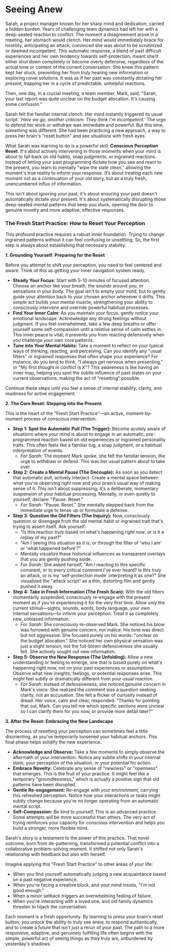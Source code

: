 # Seeing Anew

Sarah, a project manager known for her sharp mind and dedication, carried a hidden burden. Years of challenging team dynamics had left her with a deep-seated reaction to conflict. The moment a disagreement arose in a meeting, her stomach would clench. Her mind would immediately brace for hostility, anticipating an attack, convinced she was about to be scrutinized or deemed incompetent. This automatic response, a blend of past difficult experiences and her own tendency towards self-protection, meant she’d either shut down completely or become overly defensive, regardless of the actual tone or content of the current conversation. She knew this pattern kept her stuck, preventing her from truly hearing new information or exploring novel solutions. It was as if her past was constantly dictating her present, trapping her in a cycle of predictable, unhelpful reactions.

Then, one day, in a crucial meeting, a team member, Mark, said, "Sarah, your last report was quite unclear on the budget allocation. It's causing some confusion."

Sarah felt the familiar internal clench. Her mind instantly triggered its usual script: *'Here we go, another criticism. They think I'm incompetent.'* The urge to defend her work or withdraw was immediate and powerful. But this time, something was different. She had been practicing a new approach, a way to press her brain's "reset button" and see situations with fresh eyes.

What Sarah was learning to do is a powerful skill: **Conscious Perception Reset**. It's about actively intervening in those moments when your mind is about to fall back on old habits, snap judgments, or ingrained reactions. Instead of letting your past programming dictate how you see and react to the present, you learn to mentally "wipe the slate clean," allowing the moment's true reality to inform your response. It’s about treating each new moment not as a continuation of your old story, but as a truly fresh, unencumbered influx of information.

This isn't about ignoring your past; it's about ensuring your past doesn't automatically dictate your present. It's about systematically disrupting those deep-seated mental patterns that keep you stuck, opening the door to genuine novelty and more adaptive, effective responses.

### The Fresh Start Practice: How to Reset Your Perception

This profound practice requires a robust inner foundation. Trying to change ingrained patterns without it can feel confusing or unsettling. So, the first step is always about establishing that necessary stability.

**1. Grounding Yourself: Preparing for the Reset**

Before you attempt to shift your perception, you need to feel centered and aware. Think of this as getting your inner navigation system ready.

*   **Steady Your Focus:** Start with 5-10 minutes of focused attention. Choose an anchor like your breath, the sounds around you, or sensations in your body. The goal isn't to empty your mind, but to gently guide your attention back to your chosen anchor whenever it drifts. This simple act builds your mental muscle, strengthening your ability to consciously intervene and override powerful habitual processes.
*   **Find Your Inner Calm:** As you maintain your focus, gently notice your emotional landscape. Acknowledge any strong feelings without judgment. If you feel overwhelmed, take a few deep breaths or offer yourself some self-compassion until a relative sense of calm settles in. This inner peace is vital; it prevents you from reacting defensively when you challenge your own core patterns.
*   **Tune into Your Mental Habits:** Take a moment to reflect on your typical ways of thinking, reacting, and perceiving. Can you identify any "usual filters" or ingrained responses that often shape your experience? For instance, do you tend to think, "I always get nervous when presenting," or "My first thought in conflict is X"? This awareness is like having an inner map, helping you spot the subtle influence of past states on your current observations, making the act of "resetting" possible.

Continue these steps until you feel a sense of internal stability, clarity, and readiness for active engagement.

**2. The Core Reset: Stepping into the Present**

This is the heart of the "Fresh Start Practice"—an active, moment-by-moment process of conscious intervention.

*   **Step 1: Spot the Automatic Pull (The Trigger):** Become acutely aware of situations where your mind is about to engage in an automatic, pre-programmed reaction based on old experiences or ingrained personality traits. This often feels like a familiar tug, a snap judgment, or a habitual interpretation of events.
    *   *For Sarah:* The moment Mark spoke, she felt the familiar tension, the urge to withdraw or defend. This was her usual pattern about to take over.
*   **Step 2: Create a Mental Pause (The Decouple):** As soon as you detect that automatic pull, actively interject. Create a mental space between what you're observing right now and your brain’s usual way of making sense of it. This isn't about suppressing; it's a deliberate, momentary suspension of your habitual processing. Mentally, or even quietly to yourself, declare: "Pause. Reset."
    *   *For Sarah:* "Pause. Reset." She mentally stepped back from the immediate urge to tense up or formulate a defense.
*   **Step 3: Question the Old Filters (The Inquiry):** Now, consciously question or disengage from the old mental habit or ingrained trait that's trying to assert itself. Ask yourself:
    *   "Is this reaction *truly* based on what's happening *right now*, or is it a replay of my past?"
    *   "Am I seeing this situation as it *is*, or through the filter of 'who I am' or 'what happened before'?"
    *   Mentally visualize these historical influences as transparent overlays that you are gently pushing aside.
    *   *For Sarah:* She asked herself, "Am I reacting to this specific comment, or to every critical comment I've ever heard? Is this *truly* an attack, or is my 'self-protection mode' interpreting it as one?" She visualized the "attack script" as a thin, distorting film and gently pushed it away.
*   **Step 4: Take in Fresh Information (The Fresh Scan):** With the old filters momentarily suspended, consciously re-engage with the present moment as if you're experiencing it for the very first time. Allow *only* the current stimuli—sights, sounds, words, body language, your own internal sensations—to inform your perception. Treat it as completely new, unbiased information.
    *   *For Sarah:* She consciously re-observed Mark. She noticed his brow was furrowed with genuine concern, not malice. His tone was direct but not aggressive. She focused purely on his words: "unclear on the budget allocation." She noticed her own physical sensation was just a slight tension, not the full-blown defensiveness she usually felt. She actively sought out new information.
*   **Step 5: Observe the New Response (The Unfolding):** Allow a new understanding or feeling to emerge, one that is based purely on what's happening right now, not on your past experiences or assumptions. Observe what new insights, feelings, or potential responses arise. This might feel subtly or dramatically different from your usual reaction.
    *   *For Sarah:* Instead of defensiveness, she noticed genuine concern in Mark's voice. She realized the comment was a question seeking clarity, not an accusation. She felt a flicker of curiosity instead of dread. Her voice, calm and clear, responded: "Thanks for pointing that out, Mark. Can you tell me which specific sections were unclear so I can clarify them for you now, or provide more detail later?"

**3. After the Reset: Embracing the New Landscape**

The process of resetting your perception can sometimes feel a little disorienting, as you've temporarily loosened your habitual anchors. This final phase helps solidify the new experience.

*   **Acknowledge and Observe:** Take a few moments to simply observe the aftermath of your intervention. Notice any subtle shifts in your internal state, your perception of the situation, or your potential for action.
*   **Embrace Novelty:** Celebrate any sense of "newness" or "openness" that emerges. This is the fruit of your practice. It might feel like a temporary "groundlessness," which is actually a positive sign that old patterns have been disrupted.
*   **Gentle Re-engagement:** Re-engage with your environment, carrying this refreshed perception. Notice how your interactions or tasks might subtly change because you're no longer operating from an automatic mental script.
*   **Self-Compassion:** Be kind to yourself. This is an advanced practice. Some attempts will be more successful than others. The very act of trying reinforces your capacity for conscious intervention and helps you build a stronger, more flexible mind.

Sarah's story is a testament to the power of this practice. That novel outcome, born from de-patterning, transformed a potential conflict into a collaborative problem-solving moment. It shifted not only Sarah's relationship with feedback but also with herself.

Imagine applying this "Fresh Start Practice" to other areas of your life:
*   When you find yourself automatically judging a new acquaintance based on a past negative experience.
*   When you're facing a creative block, and your mind insists, "I'm not good enough."
*   When a minor setback triggers an overwhelming feeling of failure.
*   When you're interacting with a loved one, and old family dynamics threaten to hijack the conversation.

Each moment is a fresh opportunity. By learning to press your brain's reset button, you unlock the ability to truly see anew, to respond authentically, and to create a future that isn't just a rerun of your past. The path to a more responsive, adaptive, and genuinely fulfilling life often begins with the simple, powerful act of seeing things as they truly are, unburdened by yesterday's shadows.